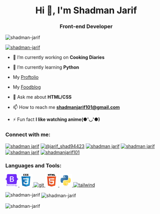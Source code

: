 <h1 align="center">Hi 👋, I'm Shadman Jarif</h1>
<h3 align="center">Front-end Developer</h3>

<p align="left"> <img src="https://komarev.com/ghpvc/?username=shadman-jarif&label=Profile%20views&color=0e75b6&style=flat" alt="shadman-jarif" /> </p>

<p align="left"> <a href="https://github.com/ryo-ma/github-profile-trophy"><img src="https://github-profile-trophy.vercel.app/?username=shadman-jarif" alt="shadman-jarif" /></a> </p>

- 🔭 I’m currently working on **Cooking Diaries**

- 🌱 I’m currently learning **Python**

- My  [Proftolio](https://shadman-jarif.github.io/Proftoilo/)

- My  [Foodblog](https://shadman-jarif.github.io/Food_Blog/)

- 💬 Ask me about **HTML/CSS**

- 📫 How to reach me **shadmanjarif101@gmail.com**

- ⚡ Fun fact **I like watching anime(●'◡'●)**

<h3 align="left">Connect with me:</h3>
<p align="left">
<a href="https://codepen.io/shadman jarif" target="blank"><img align="center" src="https://raw.githubusercontent.com/rahuldkjain/github-profile-readme-generator/master/src/images/icons/Social/codepen.svg" alt="shadman jarif" height="30" width="40" /></a>
<a href="https://twitter.com/@jarif_shad94423" target="blank"><img align="center" src="https://raw.githubusercontent.com/rahuldkjain/github-profile-readme-generator/master/src/images/icons/Social/twitter.svg" alt="@jarif_shad94423" height="30" width="40" /></a>
<a href="https://linkedin.com/in/shadman jarif" target="blank"><img align="center" src="https://raw.githubusercontent.com/rahuldkjain/github-profile-readme-generator/master/src/images/icons/Social/linked-in-alt.svg" alt="shadman jarif" height="30" width="40" /></a>
<a href="https://fb.com/shadman jarif" target="blank"><img align="center" src="https://raw.githubusercontent.com/rahuldkjain/github-profile-readme-generator/master/src/images/icons/Social/facebook.svg" alt="shadman jarif" height="30" width="40" /></a>
<a href="https://www.codechef.com/users/shadman jarif" target="blank"><img align="center" src="https://cdn.jsdelivr.net/npm/simple-icons@3.1.0/icons/codechef.svg" alt="shadman jarif" height="30" width="40" /></a>
<a href="https://codeforces.com/profile/shadmanjarif101" target="blank"><img align="center" src="https://raw.githubusercontent.com/rahuldkjain/github-profile-readme-generator/master/src/images/icons/Social/codeforces.svg" alt="shadmanjarif101" height="30" width="40" /></a>
</p>

<h3 align="left">Languages and Tools:</h3>
<p align="left"> <a href="https://getbootstrap.com" target="_blank" rel="noreferrer"> <img src="https://raw.githubusercontent.com/devicons/devicon/master/icons/bootstrap/bootstrap-plain-wordmark.svg" alt="bootstrap" width="40" height="40"/> </a> <a href="https://www.w3schools.com/css/" target="_blank" rel="noreferrer"> <img src="https://raw.githubusercontent.com/devicons/devicon/master/icons/css3/css3-original-wordmark.svg" alt="css3" width="40" height="40"/> </a> <a href="https://git-scm.com/" target="_blank" rel="noreferrer"> <img src="https://www.vectorlogo.zone/logos/git-scm/git-scm-icon.svg" alt="git" width="40" height="40"/> </a> <a href="https://www.w3.org/html/" target="_blank" rel="noreferrer"> <img src="https://raw.githubusercontent.com/devicons/devicon/master/icons/html5/html5-original-wordmark.svg" alt="html5" width="40" height="40"/> </a> <a href="https://www.python.org" target="_blank" rel="noreferrer"> <img src="https://raw.githubusercontent.com/devicons/devicon/master/icons/python/python-original.svg" alt="python" width="40" height="40"/> </a> <a href="https://tailwindcss.com/" target="_blank" rel="noreferrer"> <img src="https://www.vectorlogo.zone/logos/tailwindcss/tailwindcss-icon.svg" alt="tailwind" width="40" height="40"/> </a> </p>

<p><img align="left" src="https://github-readme-stats.vercel.app/api/top-langs?username=shadman-jarif&show_icons=true&theme=synthwave&locale=en&layout=compact" alt="shadman-jarif" /></p>

<p>&nbsp;<img align="center" src="https://github-readme-stats.vercel.app/api?username=shadman-jarif&show_icons=true&locale=en" alt="shadman-jarif" /></p>

<p><img align="center" src="https://github-readme-streak-stats.herokuapp.com/?user=shadman-jarif&" alt="shadman-jarif" /></p>

